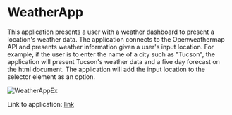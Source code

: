 # WeatherApp

This application presents a user with a weather dashboard to present a location's weather data.
The application connects to the Openweathermap API and presents weather information given a user's input location.
For example, if the user is to enter the name of a city such as "Tucson", the application will present Tucson's weather data
and a five day forecast on the html document.
The application will add the input location to the selector element as an option.

![WeatherAppEx](https://github.com/tbsdvl/WeatherApp/blob/main/weatherapp.gif)

Link to application:
[link](https://tbsdvl.github.io/WeatherApp/)
